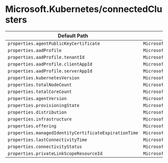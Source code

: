 # Microsoft.Kubernetes/connectedClusters

| Default Path | Alias |
|---|---|
| `properties.agentPublicKeyCertificate` | `Microsoft.Kubernetes/connectedClusters/agentPublicKeyCertificate` |
| `properties.aadProfile` | `Microsoft.Kubernetes/connectedClusters/aadProfile` |
| `properties.aadProfile.tenantId` | `Microsoft.Kubernetes/connectedClusters/aadProfile.tenantId` |
| `properties.aadProfile.clientAppId` | `Microsoft.Kubernetes/connectedClusters/aadProfile.clientAppId` |
| `properties.aadProfile.serverAppId` | `Microsoft.Kubernetes/connectedClusters/aadProfile.serverAppId` |
| `properties.kubernetesVersion` | `Microsoft.Kubernetes/connectedClusters/kubernetesVersion` |
| `properties.totalNodeCount` | `Microsoft.Kubernetes/connectedClusters/totalNodeCount` |
| `properties.totalCoreCount` | `Microsoft.Kubernetes/connectedClusters/totalCoreCount` |
| `properties.agentVersion` | `Microsoft.Kubernetes/connectedClusters/agentVersion` |
| `properties.provisioningState` | `Microsoft.Kubernetes/connectedClusters/provisioningState` |
| `properties.distribution` | `Microsoft.Kubernetes/connectedClusters/distribution` |
| `properties.infrastructure` | `Microsoft.Kubernetes/connectedClusters/infrastructure` |
| `properties.offering` | `Microsoft.Kubernetes/connectedClusters/offering` |
| `properties.managedIdentityCertificateExpirationTime` | `Microsoft.Kubernetes/connectedClusters/managedIdentityCertificateExpirationTime` |
| `properties.lastConnectivityTime` | `Microsoft.Kubernetes/connectedClusters/lastConnectivityTime` |
| `properties.connectivityStatus` | `Microsoft.Kubernetes/connectedClusters/connectivityStatus` |
| `properties.privateLinkScopeResourceId` | `Microsoft.Kubernetes/connectedClusters/privateLinkScopeResourceId` |

